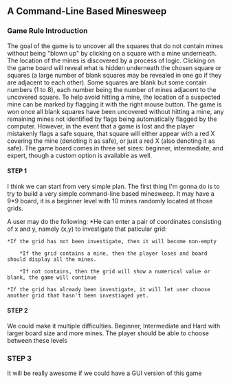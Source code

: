 ## A Command-Line Based Minesweep

### Game Rule Introduction
The goal of the game is to uncover all the squares that do not contain mines without being "blown up" by clicking on a square with a mine underneath. 
The location of the mines is discovered by a process of logic. Clicking on the game board will reveal what is hidden underneath the chosen square or squares (a large number of blank squares may be revealed in one go if they are adjacent to each other). Some squares are blank but some contain numbers (1 to 8), each number being the number of mines adjacent to the uncovered square. To help avoid hitting a mine, the location of a suspected mine can be marked by flagging it with the right mouse button. The game is won once all blank squares have been uncovered without hitting a mine, any remaining mines not identified by flags being automatically flagged by the computer. 
However, in the event that a game is lost and the player mistakenly flags a safe square, 
that square will either appear with a red X covering the mine (denoting it as safe), or just a red X (also denoting it as safe). 
The game board comes in three set sizes: beginner, 
intermediate, and expert, though a custom option is available as well.

#### STEP 1
I think we can start from very simple plan. The first thing I'm gonna do is to try to build a very simple command-line based minesweep.
It may have a 9*9 board, it is a beginner level with 10 mines randomly located at those grids.

A user may do the following:
*He can enter a pair of coordinates consisting of x and y, namely (x,y) to investigate that paticular grid:
    
    *If the grid has not been investigate, then it will become non-empty
        
        *If the grid contains a mine, then the player loses and board should display all the mines.
        
        *If not contains, then the grid will show a numerical value or blank, the game will continue
    
    *If the grid has already been investigate, it will let user choose another grid that hasn't been investiaged yet.
    
    
    
#### STEP 2
We could make it multiple difficulties. Beginner, Intermediate and Hard with larger board size and more mines.
The player should be able to choose between these levels





### STEP 3
It will be really awesome if we could have a GUI version of this game







